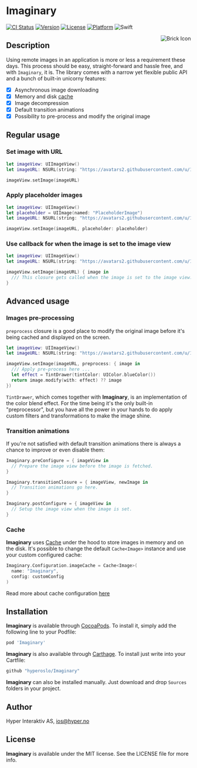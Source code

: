 # Imaginary

[![CI Status](http://img.shields.io/travis/hyperoslo/Imaginary.svg?style=flat)](https://travis-ci.org/hyperoslo/Imaginary)
[![Version](https://img.shields.io/cocoapods/v/Imaginary.svg?style=flat)](http://cocoadocs.org/docsets/Imaginary)
[![License](https://img.shields.io/cocoapods/l/Imaginary.svg?style=flat)](http://cocoadocs.org/docsets/Imaginary)
[![Platform](https://img.shields.io/cocoapods/p/Imaginary.svg?style=flat)](http://cocoadocs.org/docsets/Imaginary)
![Swift](https://img.shields.io/badge/%20in-swift%202.2-orange.svg)

<img src="https://raw.githubusercontent.com/hyperoslo/Imaginary/master/Images/icon.png" alt="Brick Icon" align="right" />

## Description

Using remote images in an application is more or less a requirement these days.
This process should be easy, straight-forward and hassle free, and with
`Imaginary`, it is. The library comes with a narrow yet flexible public API and
a bunch of built-in unicorny features:

- [x] Asynchronous image downloading
- [x] Memory and disk [cache](https://github.com/hyperoslo/Cache)
- [x] Image decompression
- [x] Default transition animations
- [x] Possibility to pre-process and modify the original image

## Regular usage

### Set image with URL

```swift
let imageView: UIImageView()
let imageURL: NSURL(string: "https://avatars2.githubusercontent.com/u/1340892?v=3&s=200")

imageView.setImage(imageURL)
```

### Apply placeholder images

```swift
let imageView: UIImageView()
let placeholder = UIImage(named: "PlaceholderImage")
let imageURL: NSURL(string: "https://avatars2.githubusercontent.com/u/1340892?v=3&s=200")

imageView.setImage(imageURL, placeholder: placeholder)
```

### Use callback for when the image is set to the image view
```swift
let imageView: UIImageView()
let imageURL: NSURL(string: "https://avatars2.githubusercontent.com/u/1340892?v=3&s=200")

imageView.setImage(imageURL) { image in
  /// This closure gets called when the image is set to the image view.
}
```

## Advanced usage

### Images pre-processing

`preprocess` closure is a good place to modify the original image before
it's being cached and displayed on the screen.

```swift
let imageView: UIImageView()
let imageURL: NSURL(string: "https://avatars2.githubusercontent.com/u/1340892?v=3&s=200")

imageView.setImage(imageURL, preprocess: { image in
  /// Apply pre-process here ...
  let effect = TintDrawer(tintColor: UIColor.blueColor())
  return image.modify(with: effect) ?? image
})
```

`TintDrawer`, which comes together with **Imaginary**, is an implementation of
the color blend effect. For the time being it's the only built-in
"preprocessor", but you have all the power in your hands to do apply custom
filters and transformations to make the image shine.

### Transition animations

If you're not satisfied with default transition animations there is always a
chance to improve or even disable them:

```swift
Imaginary.preConfigure = { imageView in
  // Prepare the image view before the image is fetched.
}

Imaginary.transitionClosure = { imageView, newImage in
  // Transition animations go here.
}

Imaginary.postConfigure = { imageView in
  // Setup the image view when the image is set.
}
```

### Cache

**Imaginary** uses [Cache](https://github.com/hyperoslo/Cache) under the hood
to store images in memory and on the disk. It's possible to change the default
`Cache<Image>` instance and use your custom configured cache:

```swift
Imaginary.Configuration.imageCache = Cache<Image>(
  name: "Imaginary",
  config: customConfig
)
```

Read more about cache configuration [here](https://github.com/hyperoslo/Cache#hybrid-cache)

## Installation

**Imaginary** is available through [CocoaPods](http://cocoapods.org). To install
it, simply add the following line to your Podfile:

```ruby
pod 'Imaginary'
```

**Imaginary** is also available through [Carthage](https://github.com/Carthage/Carthage).
To install just write into your Cartfile:

```ruby
github "hyperoslo/Imaginary"
```

**Imaginary** can also be installed manually. Just download and drop `Sources`
folders in your project.

## Author

Hyper Interaktiv AS, ios@hyper.no

## License

**Imaginary** is available under the MIT license. See the LICENSE file for more info.
